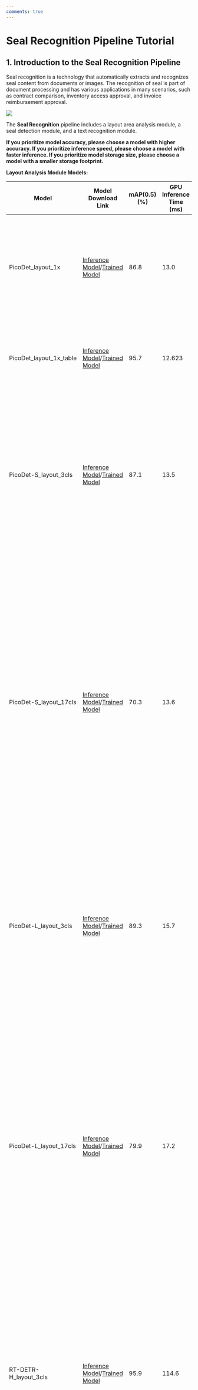 ```yaml
---
comments: true
---
```


# Seal Recognition Pipeline Tutorial

## 1. Introduction to the Seal Recognition Pipeline
Seal recognition is a technology that automatically extracts and recognizes seal content from documents or images. The recognition of seal is part of document processing and has various applications in many scenarios, such as contract comparison, inventory access approval, and invoice reimbursement approval.

<img src="https://paddle-model-ecology.bj.bcebos.com/paddlex/PaddleX3.0/doc_images/practical_tutorial/PP-ChatOCRv3_doc_seal/01.png">

The <b>Seal Recognition</b> pipeline includes a layout area analysis module, a seal detection module, and a text recognition module.

<b>If you prioritize model accuracy, please choose a model with higher accuracy. If you prioritize inference speed, please choose a model with faster inference. If you prioritize model storage size, please choose a model with a smaller storage footprint.</b>


<p><b>Layout Analysis Module Models:</b></p>
<table>
<thead>
<tr>
<th>Model</th><th>Model Download Link</th>
<th>mAP(0.5) (%)</th>
<th>GPU Inference Time (ms)</th>
<th>CPU Inference Time (ms)</th>
<th>Model Size (M)</th>
<th>Description</th>
</tr>
</thead>
<tbody>
<tr>
<td>PicoDet_layout_1x</td><td><a href="https://paddle-model-ecology.bj.bcebos.com/paddlex/official_inference_model/paddle3.0b2/PicoDet_layout_1x_infer.tar">Inference Model</a>/<a href="https://paddle-model-ecology.bj.bcebos.com/paddlex/official_pretrained_model/PicoDet_layout_1x_pretrained.pdparams">Trained Model</a></td>
<td>86.8</td>
<td>13.0</td>
<td>91.3</td>
<td>7.4</td>
<td>An efficient layout area localization model trained on the PubLayNet dataset based on PicoDet-1x can locate five types of areas, including text, titles, tables, images, and lists.</td>
</tr>
<tr>
<td>PicoDet_layout_1x_table</td><td><a href="https://paddle-model-ecology.bj.bcebos.com/paddlex/official_inference_model/paddle3.0b2/PicoDet_layout_1x_table_infer.tar">Inference Model</a>/<a href="https://paddle-model-ecology.bj.bcebos.com/paddlex/official_pretrained_model/PicoDet_layout_1x_table_pretrained.pdparams">Trained Model</a></td>
<td>95.7</td>
<td>12.623</td>
<td>90.8934</td>
<td>7.4 M</td>
<td>An efficient layout area localization model trained on the PubLayNet dataset based on PicoDet-1x can locate one type of tables.</td>
</tr>
<tr>
<td>PicoDet-S_layout_3cls</td><td><a href="https://paddle-model-ecology.bj.bcebos.com/paddlex/official_inference_model/paddle3.0b2/PicoDet-S_layout_3cls_infer.tar">Inference Model</a>/<a href="https://paddle-model-ecology.bj.bcebos.com/paddlex/official_pretrained_model/PicoDet-S_layout_3cls_pretrained.pdparams">Trained Model</a></td>
<td>87.1</td>
<td>13.5</td>
<td>45.8</td>
<td>4.8</td>
<td>An high-efficient layout area localization model trained on a self-constructed dataset based on PicoDet-S for scenarios such as Chinese and English papers, magazines, and research reports includes three categories: tables, images, and seals.</td>
</tr>
<tr>
<td>PicoDet-S_layout_17cls</td><td><a href="https://paddle-model-ecology.bj.bcebos.com/paddlex/official_inference_model/paddle3.0b2/PicoDet-S_layout_17cls_infer.tar">Inference Model</a>/<a href="https://paddle-model-ecology.bj.bcebos.com/paddlex/official_pretrained_model/PicoDet-S_layout_17cls_pretrained.pdparams">Trained Model</a></td>
<td>70.3</td>
<td>13.6</td>
<td>46.2</td>
<td>4.8</td>
<td>A high-efficient layout area localization model trained on a self-constructed dataset based on PicoDet-S_layout_17cls for scenarios such as Chinese and English papers, magazines, and research reports includes 17 common layout categories, namely: paragraph titles, images, text, numbers, abstracts, content, chart titles, formulas, tables, table titles, references, document titles, footnotes, headers, algorithms, footers, and seals.</td>
</tr>
<tr>
<td>PicoDet-L_layout_3cls</td><td><a href="https://paddle-model-ecology.bj.bcebos.com/paddlex/official_inference_model/paddle3.0b2/PicoDet-L_layout_3cls_infer.tar">Inference Model</a>/<a href="https://paddle-model-ecology.bj.bcebos.com/paddlex/official_pretrained_model/PicoDet-L_layout_3cls_pretrained.pdparams">Trained Model</a></td>
<td>89.3</td>
<td>15.7</td>
<td>159.8</td>
<td>22.6</td>
<td>An efficient layout area localization model trained on a self-constructed dataset based on PicoDet-L for scenarios such as Chinese and English papers, magazines, and research reports includes three categories: tables, images, and seals.</td>
</tr>
<tr>
<td>PicoDet-L_layout_17cls</td><td><a href="https://paddle-model-ecology.bj.bcebos.com/paddlex/official_inference_model/paddle3.0b2/PicoDet-L_layout_17cls_infer.tar">Inference Model</a>/<a href="https://paddle-model-ecology.bj.bcebos.com/paddlex/official_pretrained_model/PicoDet-L_layout_17cls_pretrained.pdparams">Trained Model</a></td>
<td>79.9</td>
<td>17.2</td>
<td>160.2</td>
<td>22.6</td>
<td>A efficient layout area localization model trained on a self-constructed dataset based on PicoDet-L_layout_17cls for scenarios such as Chinese and English papers, magazines, and research reports includes 17 common layout categories, namely: paragraph titles, images, text, numbers, abstracts, content, chart titles, formulas, tables, table titles, references, document titles, footnotes, headers, algorithms, footers, and seals.</td>
</tr>
<tr>
<td>RT-DETR-H_layout_3cls</td><td><a href="https://paddle-model-ecology.bj.bcebos.com/paddlex/official_inference_model/paddle3.0b2/RT-DETR-H_layout_3cls_infer.tar">Inference Model</a>/<a href="https://paddle-model-ecology.bj.bcebos.com/paddlex/official_pretrained_model/RT-DETR-H_layout_3cls_pretrained.pdparams">Trained Model</a></td>
<td>95.9</td>
<td>114.6</td>
<td>3832.6</td>
<td>470.1</td>
<td>A high-precision layout area localization model trained on a self-constructed dataset based on RT-DETR-H for scenarios such as Chinese and English papers, magazines, and research reports includes three categories: tables, images, and seals.</td>
</tr>
<tr>
<td>RT-DETR-H_layout_17cls</td><td><a href="https://paddle-model-ecology.bj.bcebos.com/paddlex/official_inference_model/paddle3.0b2/RT-DETR-H_layout_17cls_infer.tar">Inference Model</a>/<a href="https://paddle-model-ecology.bj.bcebos.com/paddlex/official_pretrained_model/RT-DETR-H_layout_17cls_pretrained.pdparams">Trained Model</a></td>
<td>92.6</td>
<td>115.1</td>
<td>3827.2</td>
<td>470.2</td>
<td>A high-precision layout area localization model trained on a self-constructed dataset based on RT-DETR-H for scenarios such as Chinese and English papers, magazines, and research reports includes 17 common layout categories, namely: paragraph titles, images, text, numbers, abstracts, content, chart titles, formulas, tables, table titles, references, document titles, footnotes, headers, algorithms, footers, and seals.</td>
</tr>
</tbody>
</table>
<p><b>Note: The evaluation set for the above accuracy metrics is PaddleOCR's self-built layout region analysis dataset, containing 10,000 images of common document types, including English and Chinese papers, magazines, research reports, etc. GPU inference time is based on an NVIDIA Tesla T4 machine with FP32 precision. CPU inference speed is based on an Intel(R) Xeon(R) Gold 5117 CPU @ 2.00GHz with 8 threads and FP32 precision.</b></p>
<p><b>Seal Detection Module Models</b>:</p>
<table>
<thead>
<tr>
<th>Model</th><th>Model Download Link</th>
<th>Detection Hmean (%)</th>
<th>GPU Inference Time (ms)</th>
<th>CPU Inference Time (ms)</th>
<th>Model Size (M)</th>
<th>Description</th>
</tr>
</thead>
<tbody>
<tr>
<td>PP-OCRv4_server_seal_det</td><td><a href="https://paddle-model-ecology.bj.bcebos.com/paddlex/official_inference_model/paddle3.0b2/PP-OCRv4_server_seal_det_infer.tar">Inference Model</a>/<a href="https://paddle-model-ecology.bj.bcebos.com/paddlex/official_pretrained_model/PP-OCRv4_server_seal_det_pretrained.pdparams">Trained Model</a></td>
<td>98.21</td>
<td>84.341</td>
<td>2425.06</td>
<td>109</td>
<td>PP-OCRv4's server-side seal detection model, featuring higher accuracy, suitable for deployment on better-equipped servers</td>
</tr>
<tr>
<td>PP-OCRv4_mobile_seal_det</td><td><a href="https://paddle-model-ecology.bj.bcebos.com/paddlex/official_inference_model/paddle3.0b2/PP-OCRv4_mobile_seal_det_infer.tar">Inference Model</a>/<a href="https://paddle-model-ecology.bj.bcebos.com/paddlex/official_pretrained_model/PP-OCRv4_mobile_seal_det_pretrained.pdparams">Trained Model</a></td>
<td>96.47</td>
<td>10.5878</td>
<td>131.813</td>
<td>4.6</td>
<td>PP-OCRv4's mobile seal detection model, offering higher efficiency, suitable for deployment on edge devices</td>
</tr>
</tbody>
</table>
<p><b>Note: The above accuracy metrics are evaluated on a self-built dataset containing 500 circular seal images. GPU inference time is based on an NVIDIA Tesla T4 machine with FP32 precision. CPU inference speed is based on an Intel(R) Xeon(R) Gold 5117 CPU @ 2.00GHz with 8 threads and FP32 precision.</b></p>
<p><b>Text Recognition Module Models</b>:</p>
<table>
<thead>
<tr>
<th>Model Name</th><th>Model Download Link</th>
<th>Average Recognition Accuracy (%)</th>
<th>GPU Inference Time (ms)</th>
<th>CPU Inference Time</th>
<th>Model Size (M)</th>
</tr>
</thead>
<tbody>
<tr>
<td>PP-OCRv4_mobile_rec</td><td><a href="https://paddle-model-ecology.bj.bcebos.com/paddlex/official_inference_model/paddle3.0b2/PP-OCRv4_mobile_rec_infer.tar">Inference Model</a>/<a href="https://paddle-model-ecology.bj.bcebos.com/paddlex/official_pretrained_model/PP-OCRv4_mobile_rec_pretrained.pdparams">Trained Model</a></td>
<td>78.20</td>
<td>7.95018</td>
<td>46.7868</td>
<td>10.6 M</td>
</tr>
<tr>
<td>PP-OCRv4_server_rec</td><td><a href="https://paddle-model-ecology.bj.bcebos.com/paddlex/official_inference_model/paddle3.0b2/PP-OCRv4_server_rec_infer.tar">Inference Model</a>/<a href="https://paddle-model-ecology.bj.bcebos.com/paddlex/official_pretrained_model/PP-OCRv4_server_rec_pretrained.pdparams">Trained Model</a></td>
<td>79.20</td>
<td>7.19439</td>
<td>140.179</td>
<td>71.2 M</td>
</tr>
</tbody>
</table>
<p><b>Note: The evaluation set for the above accuracy indicators is a self-built Chinese dataset from PaddleOCR, covering various scenarios such as street scenes, web images, documents, and handwriting. The text recognition subset includes 11,000 images. The GPU inference time for all models above is based on an NVIDIA Tesla T4 machine with a precision type of FP32. The CPU inference speed is based on an Intel(R) Xeon(R) Gold 5117 CPU @ 2.00GHz with 8 threads, and the precision type is also FP32.</b></p>

## 2.  Quick Start
The pre trained model production line provided by PaddleX can quickly experience the effect. You can experience the effect of the seal recognition production line online, or use the command line or Python locally to experience the effect of the seal recognition production line.


Before using the seal recognition production line locally, please ensure that you have completed the wheel package installation of PaddleX according to the  [PaddleX Local Installation Guide](../../../installation/installation.en.md).

### 2.1 Command line experience
One command can quickly experience the effect of seal recognition production line, use [test file](https://paddle-model-ecology.bj.bcebos.com/paddlex/imgs/demo_image/seal_text_det.png), and replace ` --input ` with the local path for prediction

```
paddlex --pipeline seal_recognition --input seal_text_det.png --device gpu:0 --save_path output
```

Parameter description:

```
--Pipeline: Production line name, here is the seal recognition production line
--Input: The local path or URL of the input image to be processed
--The GPU serial number used by the device (e.g. GPU: 0 indicates the use of the 0th GPU, GPU: 1,2 indicates the use of the 1st and 2nd GPUs), or the CPU (-- device CPU) can be selected for use
```

When executing the above Python script, the default seal recognition production line configuration file is loaded. If you need to customize the configuration file, you can execute the following command to obtain it:

<details><summary>  👉 Click to expand</summary>

<pre><code class="language-bash">paddlex --get_pipeline_config seal_recognition
</code></pre>
<p>After execution, the seal recognition production line configuration file will be saved in the current path. If you want to customize the save location, you can execute the following command (assuming the custom save location is <code>./my_path</code>):</p>
<pre><code class="language-bash">paddlex --get_pipeline_config seal_recognition --save_path ./my_path --save_path output
</code></pre>
<p>After obtaining the production line configuration file, you can replace '-- pipeline' with the configuration file save path to make the configuration file effective. For example, if the configuration file save path is <code>/ seal_recognition.yaml</code>， Just need to execute:</p>
<pre><code class="language-bash">paddlex --pipeline ./seal_recognition.yaml --input seal_text_det.png --save_path output
</code></pre>
<p>Among them, parameters such as <code>--model</code> and <code>--device</code> do not need to be specified and will use the parameters in the configuration file. If the parameters are still specified, the specified parameters will prevail.</p></details>

After running, the result obtained is:

<details><summary>  👉 Click to expand</summary>

<pre><code>
{'input_path': PosixPath('/root/.paddlex/temp/tmpa8eqnpus.png'), 'layout_result': {'input_path': PosixPath('/root/.paddlex/temp/tmpa8eqnpus.png'), 'boxes': [{'cls_id': 2, 'label': 'seal', 'score': 0.9813321828842163, 'coordinate': [0, 5.1820183, 639.59314, 637.7533]}]}, 'ocr_result': {'dt_polys': [array([[166, 468],
                        [206, 503],
                    [249, 523],
                    [312, 535],
                    [364, 529],
                    [390, 521],
                    [428, 505],
                    [465, 476],
                    [468, 474],
                    [473, 474],
                    [476, 475],
                    [478, 477],
                    [508, 507],
                    [510, 510],
                    [511, 514],
                    [509, 518],
                    [507, 521],
                    [458, 559],
                    [455, 560],
                    [399, 584],
                    [399, 584],
                    [369, 591],
                    [367, 592],
                    [308, 597],
                    [305, 596],
                    [240, 584],
                    [239, 584],
                    [220, 577],
                    [169, 552],
                    [166, 551],
                    [120, 510],
                    [117, 507],
                    [116, 503],
                    [117, 499],
                    [121, 495],
                    [153, 468],
                    [156, 467],
                    [161, 467]]), array([[439, 444],
                    [443, 444],
                    [446, 446],
                    [448, 448],
                    [450, 451],
                    [450, 454],
                    [448, 498],
                    [448, 502],
                    [445, 505],
                    [442, 507],
                    [439, 507],
                    [399, 505],
                    [196, 506],
                    [192, 505],
                    [189, 503],
                    [187, 500],
                    [187, 497],
                    [186, 458],
                    [186, 456],
                    [187, 451],
                    [188, 448],
                    [192, 444],
                    [194, 444],
                    [198, 443]]), array([[463, 347],
                    [468, 347],
                    [472, 350],
                    [474, 353],
                    [476, 360],
                    [477, 425],
                    [476, 429],
                    [474, 433],
                    [470, 436],
                    [466, 438],
                    [463, 438],
                    [175, 439],
                    [170, 438],
                    [166, 435],
                    [163, 432],
                    [161, 426],
                    [161, 361],
                    [161, 356],
                    [163, 352],
                    [167, 349],
                    [172, 347],
                    [184, 346],
                    [186, 346]]), array([[325,  38],
                    [485,  91],
                    [489,  94],
                    [493,  96],
                    [587, 225],
                    [588, 230],
                    [589, 234],
                    [592, 384],
                    [591, 389],
                    [588, 393],
                    [585, 397],
                    [581, 399],
                    [576, 399],
                    [572, 398],
                    [508, 380],
                    [503, 379],
                    [499, 375],
                    [498, 370],
                    [497, 367],
                    [493, 258],
                    [428, 171],
                    [421, 165],
                    [323, 136],
                    [225, 165],
                    [207, 175],
                    [144, 260],
                    [141, 365],
                    [141, 370],
                    [138, 374],
                    [134, 378],
                    [131, 379],
                    [ 66, 398],
                    [ 61, 398],
                    [ 56, 398],
                    [ 52, 395],
                    [ 48, 391],
                    [ 47, 386],
                    [ 47, 384],
                    [ 47, 235],
                    [ 48, 230],
                    [ 50, 226],
                    [146,  96],
                    [151,  92],
                    [154,  91],
                    [315,  38],
                    [320,  37]])], 'dt_scores': [0.99375725701319, 0.9871711582010613, 0.9937523531067023, 0.9911629231838204], 'rec_text': ['5263647368706', '吗繁物', '发票专天津君和缘商贸有限公司'], 'rec_score': [0.9933745265007019, 0.998288631439209, 0.9999362230300903, 0.9923253655433655], 'input_path': PosixPath('/Users/chenghong0temp/tmpa8eqnpus.png')}, 'src_file_name': 'https://paddle-model-ecology.bj.bcebos.com/paddlex/imgs/demo_image/seal_text_det.png', 'page_id': 0}  
</code></pre></details>

<img src="https://raw.githubusercontent.com/cuicheng01/PaddleX_doc_images/main/images/pipelines/seal_recognition/03.png">

The visualized image not saved by default. You can customize the save path through `--save_path`, and then all results will be saved in the specified path.


###  2.2 Python Script Integration
A few lines of code can complete the fast inference of the production line. Taking the seal recognition production line as an example:

```python
from paddlex import create_pipeline

pipeline = create_pipeline(pipeline="seal_recognition")

output = pipeline.predict("seal_text_det.png")
for res in output:
    res.print()
    res.save_to_img("./output/") # Save the results in img
```

The result obtained is the same as the command line method.

In the above Python script, the following steps were executed:

（1）Instantiate the  production line object using `create_pipeline`: Specific parameter descriptions are as follows:

<table>
<thead>
<tr>
<th>Parameter</th>
<th>Description</th>
<th>Type</th>
<th>Default</th>
</tr>
</thead>
<tbody>
<tr>
<td><code>pipeline</code></td>
<td>The name of the production line or the path to the production line configuration file. If it is the name of the production line, it must be supported by PaddleX.</td>
<td><code>str</code></td>
<td>None</td>
</tr>
<tr>
<td><code>device</code></td>
<td>The device for production line model inference. Supports: "gpu", "cpu".</td>
<td><code>str</code></td>
<td><code>gpu</code></td>
</tr>
<tr>
<td><code>use_hpip</code></td>
<td>Whether to enable high-performance inference, only available if the production line supports it.</td>
<td><code>bool</code></td>
<td><code>False</code></td>
</tr>
</tbody>
</table>
（2）Invoke the `predict` method of the  production line object for inference prediction: The `predict` method parameter is `x`, which is used to input data to be predicted, supporting multiple input methods, as shown in the following examples:

<table>
<thead>
<tr>
<th>Parameter Type</th>
<th>Parameter Description</th>
</tr>
</thead>
<tbody>
<tr>
<td>Python Var</td>
<td>Supports directly passing in Python variables, such as numpy.ndarray representing image data.</td>
</tr>
<tr>
<td>str</td>
<td>Supports passing in the path of the file to be predicted, such as the local path of an image file: <code>/root/data/img.jpg</code>.</td>
</tr>
<tr>
<td>str</td>
<td>Supports passing in the URL of the file to be predicted, such as the network URL of an image file: <a href="https://paddle-model-ecology.bj.bcebos.com/paddlex/imgs/demo_image/seal_text_det.png">Example</a>.</td>
</tr>
<tr>
<td>str</td>
<td>Supports passing in a local directory, which should contain files to be predicted, such as the local path: <code>/root/data/</code>.</td>
</tr>
<tr>
<td>dict</td>
<td>Supports passing in a dictionary type, where the key needs to correspond to a specific task, such as "img" for image classification tasks. The value of the dictionary supports the above types of data, for example: <code>{"img": "/root/data1"}</code>.</td>
</tr>
<tr>
<td>list</td>
<td>Supports passing in a list, where the list elements need to be of the above types of data, such as <code>[numpy.ndarray, numpy.ndarray], ["/root/data/img1.jpg", "/root/data/img2.jpg"], ["/root/data1", "/root/data2"], [{"img": "/root/data1"}, {"img": "/root/data2/img.jpg"}]</code>.</td>
</tr>
</tbody>
</table>
（3）Obtain the prediction results by calling the `predict` method: The `predict` method is a `generator`, so prediction results need to be obtained through iteration. The `predict` method predicts data in batches, so the prediction results are in the form of a list.

（4）Process the prediction results: The prediction result for each sample is of `dict` type and supports printing or saving to files, with the supported file types depending on the specific pipeline. For example:

<table>
<thead>
<tr>
<th>Method</th>
<th>Description</th>
<th>Method Parameters</th>
</tr>
</thead>
<tbody>
<tr>
<td>save_to_img</td>
<td>Save the results as an img format file</td>
<td><code>- save_path</code>: str, the path to save the file. When it's a directory, the saved file name will be consistent with the input file type;</td>
</tr>
</tbody>
</table>
Where `save_to_img` can save visualization results (including OCR result images, layout analysis result images).

If you have a configuration file, you can customize the configurations of the seal recognition  pipeline by simply modifying the `pipeline` parameter in the `create_pipeline` method to the path of the pipeline configuration file.

For example, if your configuration file is saved in `/ my_path/seal_recognition.yaml` ， Then only need to execute:


```python
from paddlex import create_pipeline
pipeline = create_pipeline(pipeline="./my_path/seal_recognition.yaml")
output = pipeline.predict("seal_text_det.png")
for res in output:
    res.print() ## 打印预测的结构化输出
    res.save_to_img("./output/") ## 保存可视化结果
```

## 3. Development integration/deployment
If the production line can meet your requirements for inference speed and accuracy, you can directly develop integration/deployment.

If you need to directly apply the production line to your Python project, you can refer to the example code in [2.2.2 Python scripting] (# 222 python scripting integration).

In addition, PaddleX also offers three other deployment methods, detailed as follows:

🚀 ** High performance deployment: In actual production environments, many applications have strict standards for the performance indicators of deployment strategies, especially response speed, to ensure efficient system operation and smooth user experience. To this end, PaddleX provides a high-performance inference plugin aimed at deep performance optimization of model inference and pre-processing, achieving significant acceleration of end-to-end processes. For a detailed high-performance deployment process, please refer to the [PaddleX High Performance Deployment Guide] (../../../pipelin_deploy/high_performance_deploy. md).

☁️ ** Service deployment * *: Service deployment is a common form of deployment in actual production environments. By encapsulating inference functions as services, clients can access these services through network requests to obtain inference results. PaddleX supports users to achieve service-oriented deployment of production lines at low cost. For detailed service-oriented deployment processes, please refer to the PaddleX Service Deployment Guide (../../../ipeline_deploy/service_deploy. md).

Below are the API references and multi-language service invocation examples:

<details><summary>API Reference</summary>

<p>For main operations provided by the service:</p>
<ul>
<li>The HTTP request method is POST.</li>
<li>The request body and the response body are both JSON data (JSON objects).</li>
<li>When the request is processed successfully, the response status code is <code>200</code>, and the response body properties are as follows:</li>
</ul>
<table>
<thead>
<tr>
<th>Name</th>
<th>Type</th>
<th>Description</th>
</tr>
</thead>
<tbody>
<tr>
<td><code>errorCode</code></td>
<td><code>integer</code></td>
<td>Error code. Fixed as <code>0</code>.</td>
</tr>
<tr>
<td><code>errorMsg</code></td>
<td><code>string</code></td>
<td>Error message. Fixed as <code>"Success"</code>.</td>
</tr>
</tbody>
</table>
<p>The response body may also have a <code>result</code> property of type <code>object</code>, which stores the operation result information.</p>
<ul>
<li>When the request is not processed successfully, the response body properties are as follows:</li>
</ul>
<table>
<thead>
<tr>
<th>Name</th>
<th>Type</th>
<th>Description</th>
</tr>
</thead>
<tbody>
<tr>
<td><code>errorCode</code></td>
<td><code>integer</code></td>
<td>Error code. Same as the response status code.</td>
</tr>
<tr>
<td><code>errorMsg</code></td>
<td><code>string</code></td>
<td>Error message.</td>
</tr>
</tbody>
</table>
<p>Main operations provided by the service:</p>
<ul>
<li><b><code>infer</code></b></li>
</ul>
<p>Obtain seal recognition results from an image.</p>
<p><code>POST /seal-recognition</code></p>
<ul>
<li>Request body properties:</li>
</ul>
<table>
<thead>
<tr>
<th>Name</th>
<th>Type</th>
<th>Description</th>
<th>Required</th>
</tr>
</thead>
<tbody>
<tr>
<td><code>image</code></td>
<td><code>string</code></td>
<td>The URL of an image file accessible by the service or the Base64 encoded result of the image file content.</td>
<td>Yes</td>
</tr>
<tr>
<td><code>inferenceParams</code></td>
<td><code>object</code></td>
<td>Inference parameters.</td>
<td>No</td>
</tr>
</tbody>
</table>
<p>Properties of <code>inferenceParams</code>:</p>
<table>
<thead>
<tr>
<th>Name</th>
<th>Type</th>
<th>Description</th>
<th>Required</th>
</tr>
</thead>
<tbody>
<tr>
<td><code>maxLongSide</code></td>
<td><code>integer</code></td>
<td>During inference, if the length of the longer side of the input image for the text detection model is greater than <code>maxLongSide</code>, the image will be scaled so that the length of the longer side equals <code>maxLongSide</code>.</td>
<td>No</td>
</tr>
</tbody>
</table>
<ul>
<li>When the request is processed successfully, the <code>result</code> of the response body has the following properties:</li>
</ul>
<table>
<thead>
<tr>
<th>Name</th>
<th>Type</th>
<th>Description</th>
</tr>
</thead>
<tbody>
<tr>
<td><code>texts</code></td>
<td><code>array</code></td>
<td>Positions, contents, and scores of texts.</td>
</tr>
<tr>
<td><code>layoutImage</code></td>
<td><code>string</code></td>
<td>Layout area detection result image. The image is in JPEG format and encoded using Base64.</td>
</tr>
<tr>
<td><code>ocrImage</code></td>
<td><code>string</code></td>
<td>OCR result image. The image is in JPEG format and encoded using Base64.</td>
</tr>
</tbody>
</table>
<p>Each element in <code>texts</code> is an <code>object</code> with the following properties:</p>
<table>
<thead>
<tr>
<th>Name</th>
<th>Type</th>
<th>Description</th>
</tr>
</thead>
<tbody>
<tr>
<td><code>poly</code></td>
<td><code>array</code></td>
<td>Text position. Elements in the array are the vertex coordinates of the polygon enclosing the text.</td>
</tr>
<tr>
<td><code>text</code></td>
<td><code>string</code></td>
<td>Text content.</td>
</tr>
<tr>
<td><code>score</code></td>
<td><code>number</code></td>
<td>Text recognition score.</td>
</tr>
</tbody>
</table></details>

<details><summary>Multi-Language Service Invocation Examples</summary>

<details>
<summary>Python</summary>


<pre><code class="language-python">import base64
import requests

API_URL = &quot;http://localhost:8080/seal-recognition&quot;
image_path = &quot;./demo.jpg&quot;
ocr_image_path = &quot;./ocr.jpg&quot;
layout_image_path = &quot;./layout.jpg&quot;

with open(image_path, &quot;rb&quot;) as file:
    image_bytes = file.read()
    image_data = base64.b64encode(image_bytes).decode(&quot;ascii&quot;)

payload = {&quot;image&quot;: image_data}

response = requests.post(API_URL, json=payload)

assert response.status_code == 200
result = response.json()[&quot;result&quot;]
with open(ocr_image_path, &quot;wb&quot;) as file:
    file.write(base64.b64decode(result[&quot;ocrImage&quot;]))
print(f&quot;Output image saved at {ocr_image_path}&quot;)
with open(layout_image_path, &quot;wb&quot;) as file:
    file.write(base64.b64decode(result[&quot;layoutImage&quot;]))
print(f&quot;Output image saved at {layout_image_path}&quot;)
print(&quot;\nDetected texts:&quot;)
print(result[&quot;texts&quot;])
</code></pre></details>

<details><summary>C++</summary>

<pre><code class="language-cpp">#include &lt;iostream&gt;
#include &quot;cpp-httplib/httplib.h&quot; // https://github.com/Huiyicc/cpp-httplib
#include &quot;nlohmann/json.hpp&quot; // https://github.com/nlohmann/json
#include &quot;base64.hpp&quot; // https://github.com/tobiaslocker/base64

int main() {
    httplib::Client client(&quot;localhost:8080&quot;);
    const std::string imagePath = &quot;./demo.jpg&quot;;
    const std::string ocrImagePath = &quot;./ocr.jpg&quot;;
    const std::string layoutImagePath = &quot;./layout.jpg&quot;;

    httplib::Headers headers = {
        {&quot;Content-Type&quot;, &quot;application/json&quot;}
    };

    std::ifstream file(imagePath, std::ios::binary | std::ios::ate);
    std::streamsize size = file.tellg();
    file.seekg(0, std::ios::beg);

    std::vector&lt;char&gt; buffer(size);
    if (!file.read(buffer.data(), size)) {
        std::cerr &lt;&lt; &quot;Error reading file.&quot; &lt;&lt; std::endl;
        return 1;
    }
    std::string bufferStr(reinterpret_cast&lt;const char*&gt;(buffer.data()), buffer.size());
    std::string encodedImage = base64::to_base64(bufferStr);

    nlohmann::json jsonObj;
    jsonObj[&quot;image&quot;] = encodedImage;
    std::string body = jsonObj.dump();

    auto response = client.Post(&quot;/seal-recognition&quot;, headers, body, &quot;application/json&quot;);
    if (response &amp;&amp; response-&gt;status == 200) {
        nlohmann::json jsonResponse = nlohmann::json::parse(response-&gt;body);
        auto result = jsonResponse[&quot;result&quot;];

        encodedImage = result[&quot;ocrImage&quot;];
        std::string decoded_string = base64::from_base64(encodedImage);
        std::vector&lt;unsigned char&gt; decodedOcrImage(decoded_string.begin(), decoded_string.end());
        std::ofstream outputOcrFile(ocrImagePath, std::ios::binary | std::ios::out);
        if (outputOcrFile.is_open()) {
            outputOcrFile.write(reinterpret_cast&lt;char*&gt;(decodedOcrImage.data()), decodedOcrImage.size());
            outputOcrFile.close();
            std::cout &lt;&lt; &quot;Output image saved at &quot; &lt;&lt; ocrImagePath &lt;&lt; std::endl;
        } else {
            std::cerr &lt;&lt; &quot;Unable to open file for writing: &quot; &lt;&lt; ocrImagePath &lt;&lt; std::endl;
        }

        encodedImage = result[&quot;layoutImage&quot;];
        decodedString = base64::from_base64(encodedImage);
        std::vector&lt;unsigned char&gt; decodedLayoutImage(decodedString.begin(), decodedString.end());
        std::ofstream outputLayoutFile(layoutImagePath, std::ios::binary | std::ios::out);
        if (outputLayoutFile.is_open()) {
            outputLayoutFile.write(reinterpret_cast&lt;char*&gt;(decodedLayoutImage.data()), decodedLayoutImage.size());
            outputLayoutFile.close();
            std::cout &lt;&lt; &quot;Output image saved at &quot; &lt;&lt; layoutImagePath &lt;&lt; std::endl;
        } else {
            std::cerr &lt;&lt; &quot;Unable to open file for writing: &quot; &lt;&lt; layoutImagePath &lt;&lt; std::endl;
        }

        auto texts = result[&quot;texts&quot;];
        std::cout &lt;&lt; &quot;\nDetected texts:&quot; &lt;&lt; std::endl;
        for (const auto&amp; text : texts) {
            std::cout &lt;&lt; text &lt;&lt; std::endl;
        }
    } else {
        std::cout &lt;&lt; &quot;Failed to send HTTP request.&quot; &lt;&lt; std::endl;
        return 1;
    }

    return 0;
}
</code></pre></details>

<details><summary>Java</summary>

<pre><code class="language-java">import okhttp3.*;
import com.fasterxml.jackson.databind.ObjectMapper;
import com.fasterxml.jackson.databind.JsonNode;
import com.fasterxml.jackson.databind.node.ObjectNode;

import java.io.File;
import java.io.FileOutputStream;
import java.io.IOException;
import java.util.Base64;

public class Main {
    public static void main(String[] args) throws IOException {
        String API_URL = &quot;http://localhost:8080/seal-recognition&quot;;
        String imagePath = &quot;./demo.jpg&quot;;
        String ocrImagePath = &quot;./ocr.jpg&quot;;
        String layoutImagePath = &quot;./layout.jpg&quot;;

        File file = new File(imagePath);
        byte[] fileContent = java.nio.file.Files.readAllBytes(file.toPath());
        String imageData = Base64.getEncoder().encodeToString(fileContent);

        ObjectMapper objectMapper = new ObjectMapper();
        ObjectNode params = objectMapper.createObjectNode();
        params.put(&quot;image&quot;, imageData);

        OkHttpClient client = new OkHttpClient();
        MediaType JSON = MediaType.Companion.get(&quot;application/json; charset=utf-8&quot;);
        RequestBody body = RequestBody.Companion.create(params.toString(), JSON);
        Request request = new Request.Builder()
                .url(API_URL)
                .post(body)
                .build();

        try (Response response = client.newCall(request).execute()) {
            if (response.isSuccessful()) {
                String responseBody = response.body().string();
                JsonNode resultNode = objectMapper.readTree(responseBody);
                JsonNode result = resultNode.get(&quot;result&quot;);
                String ocrBase64Image = result.get(&quot;ocrImage&quot;).asText();
                String layoutBase64Image = result.get(&quot;layoutImage&quot;).asText();
                JsonNode texts = result.get(&quot;texts&quot;);

                byte[] imageBytes = Base64.getDecoder().decode(ocrBase64Image);
                try (FileOutputStream fos = new FileOutputStream(ocrImagePath)) {
                    fos.write(imageBytes);
                }
                System.out.println(&quot;Output image saved at &quot; + ocrBase64Image);

                imageBytes = Base64.getDecoder().decode(layoutBase64Image);
                try (FileOutputStream fos = new FileOutputStream(layoutImagePath)) {
                    fos.write(imageBytes);
                }
                System.out.println(&quot;Output image saved at &quot; + layoutImagePath);

                System.out.println(&quot;\nDetected texts: &quot; + texts.toString());
            } else {
                System.err.println(&quot;Request failed with code: &quot; + response.code());
            }
        }
    }
}
</code></pre></details>

<details><summary>Go</summary>

<pre><code class="language-go">package main

import (
    &quot;bytes&quot;
    &quot;encoding/base64&quot;
    &quot;encoding/json&quot;
    &quot;fmt&quot;
    &quot;io/ioutil&quot;
    &quot;net/http&quot;
)

func main() {
    API_URL := &quot;http://localhost:8080/seal-recognition&quot;
    imagePath := &quot;./demo.jpg&quot;
    ocrImagePath := &quot;./ocr.jpg&quot;
    layoutImagePath := &quot;./layout.jpg&quot;

    imageBytes, err := ioutil.ReadFile(imagePath)
    if err != nil {
        fmt.Println(&quot;Error reading image file:&quot;, err)
        return
    }
    imageData := base64.StdEncoding.EncodeToString(imageBytes)

    payload := map[string]string{&quot;image&quot;: imageData}
    payloadBytes, err := json.Marshal(payload)
    if err != nil {
        fmt.Println(&quot;Error marshaling payload:&quot;, err)
        return
    }

    client := &amp;http.Client{}
    req, err := http.NewRequest(&quot;POST&quot;, API_URL, bytes.NewBuffer(payloadBytes))
    if err != nil {
        fmt.Println(&quot;Error creating request:&quot;, err)
        return
    }

    res, err := client.Do(req)
    if err != nil {
        fmt.Println(&quot;Error sending request:&quot;, err)
        return
    }
    defer res.Body.Close()

    body, err := ioutil.ReadAll(res.Body)
    if err != nil {
        fmt.Println(&quot;Error reading response body:&quot;, err)
        return
    }
    type Response struct {
        Result struct {
            OcrImage      string   `json:&quot;ocrImage&quot;`
            LayoutImage      string   `json:&quot;layoutImage&quot;`
            Texts []map[string]interface{} `json:&quot;texts&quot;`
        } `json:&quot;result&quot;`
    }
    var respData Response
    err = json.Unmarshal([]byte(string(body)), &amp;respData)
    if err != nil {
        fmt.Println(&quot;Error unmarshaling response body:&quot;, err)
        return
    }

    ocrImageData, err := base64.StdEncoding.DecodeString(respData.Result.OcrImage)
    if err != nil {
        fmt.Println(&quot;Error decoding base64 image data:&quot;, err)
        return
    }
    err = ioutil.WriteFile(ocrImagePath, ocrImageData, 0644)
    if err != nil {
        fmt.Println(&quot;Error writing image to file:&quot;, err)
        return
    }
    fmt.Printf(&quot;Image saved at %s.jpg\n&quot;, ocrImagePath)

    layoutImageData, err := base64.StdEncoding.DecodeString(respData.Result.LayoutImage)
    if err != nil {
        fmt.Println(&quot;Error decoding base64 image data:&quot;, err)
        return
    }
    err = ioutil.WriteFile(layoutImagePath, layoutImageData, 0644)
    if err != nil {
        fmt.Println(&quot;Error writing image to file:&quot;, err)
        return
    }
    fmt.Printf(&quot;Image saved at %s.jpg\n&quot;, layoutImagePath)

    fmt.Println(&quot;\nDetected texts:&quot;)
    for _, text := range respData.Result.Texts {
        fmt.Println(text)
    }
}
</code></pre></details>

<details><summary>C#</summary>

<pre><code class="language-csharp">using System;
using System.IO;
using System.Net.Http;
using System.Net.Http.Headers;
using System.Text;
using System.Threading.Tasks;
using Newtonsoft.Json.Linq;

class Program
{
    static readonly string API_URL = &quot;http://localhost:8080/seal-recognition&quot;;
    static readonly string imagePath = &quot;./demo.jpg&quot;;
    static readonly string ocrImagePath = &quot;./ocr.jpg&quot;;
    static readonly string layoutImagePath = &quot;./layout.jpg&quot;;

    static async Task Main(string[] args)
    {
        var httpClient = new HttpClient();

        byte[] imageBytes = File.ReadAllBytes(imagePath);
        string image_data = Convert.ToBase64String(imageBytes);

        var payload = new JObject{ { &quot;image&quot;, image_data } };
        var content = new StringContent(payload.ToString(), Encoding.UTF8, &quot;application/json&quot;);

        HttpResponseMessage response = await httpClient.PostAsync(API_URL, content);
        response.EnsureSuccessStatusCode();

        string responseBody = await response.Content.ReadAsStringAsync();
        JObject jsonResponse = JObject.Parse(responseBody);

        string ocrBase64Image = jsonResponse[&quot;result&quot;][&quot;ocrImage&quot;].ToString();
        byte[] ocrImageBytes = Convert.FromBase64String(ocrBase64Image);
        File.WriteAllBytes(ocrImagePath, ocrImageBytes);
        Console.WriteLine($&quot;Output image saved at {ocrImagePath}&quot;);

        string layoutBase64Image = jsonResponse[&quot;result&quot;][&quot;layoutImage&quot;].ToString();
        byte[] layoutImageBytes = Convert.FromBase64String(layoutBase64Image);
        File.WriteAllBytes(layoutImagePath, layoutImageBytes);
        Console.WriteLine($&quot;Output image saved at {layoutImagePath}&quot;);

        Console.WriteLine(&quot;\nDetected texts:&quot;);
        Console.WriteLine(jsonResponse[&quot;result&quot;][&quot;texts&quot;].ToString());
    }
}
</code></pre></details>

<details><summary>Node.js</summary>

<pre><code class="language-js">const axios = require('axios');
const fs = require('fs');

const API_URL = 'http://localhost:8080/seal-recognition'
const imagePath = './demo.jpg'
const ocrImagePath = &quot;./ocr.jpg&quot;;
const layoutImagePath = &quot;./layout.jpg&quot;;

let config = {
   method: 'POST',
   maxBodyLength: Infinity,
   url: API_URL,
   data: JSON.stringify({
    'image': encodeImageToBase64(imagePath)
  })
};

function encodeImageToBase64(filePath) {
  const bitmap = fs.readFileSync(filePath);
  return Buffer.from(bitmap).toString('base64');
}

axios.request(config)
.then((response) =&gt; {
    const result = response.data[&quot;result&quot;];

    const imageBuffer = Buffer.from(result[&quot;ocrImage&quot;], 'base64');
    fs.writeFile(ocrImagePath, imageBuffer, (err) =&gt; {
      if (err) throw err;
      console.log(`Output image saved at ${ocrImagePath}`);
    });

    imageBuffer = Buffer.from(result[&quot;layoutImage&quot;], 'base64');
    fs.writeFile(layoutImagePath, imageBuffer, (err) =&gt; {
      if (err) throw err;
      console.log(`Output image saved at ${layoutImagePath}`);
    });

    console.log(&quot;\nDetected texts:&quot;);
    console.log(result[&quot;texts&quot;]);
})
.catch((error) =&gt; {
  console.log(error);
});
</code></pre></details>

<details><summary>PHP</summary>

<pre><code class="language-php">&lt;?php

$API_URL = &quot;http://localhost:8080/seal-recognition&quot;;
$image_path = &quot;./demo.jpg&quot;;
$ocr_image_path = &quot;./ocr.jpg&quot;;
$layout_image_path = &quot;./layout.jpg&quot;;

$image_data = base64_encode(file_get_contents($image_path));
$payload = array(&quot;image&quot; =&gt; $image_data);

$ch = curl_init($API_URL);
curl_setopt($ch, CURLOPT_POST, true);
curl_setopt($ch, CURLOPT_POSTFIELDS, json_encode($payload));
curl_setopt($ch, CURLOPT_HTTPHEADER, array('Content-Type: application/json'));
curl_setopt($ch, CURLOPT_RETURNTRANSFER, true);
$response = curl_exec($ch);
curl_close($ch);

$result = json_decode($response, true)[&quot;result&quot;];
file_put_contents($ocr_image_path, base64_decode($result[&quot;ocrImage&quot;]));
echo &quot;Output image saved at &quot; . $ocr_image_path . &quot;\n&quot;;

file_put_contents($layout_image_path, base64_decode($result[&quot;layoutImage&quot;]));
echo &quot;Output image saved at &quot; . $layout_image_path . &quot;\n&quot;;

echo &quot;\nDetected texts:\n&quot;;
print_r($result[&quot;texts&quot;]);

?&gt;
</code></pre></details>
</details>
<br/>

## 4.  Secondary development
If the default model weights provided by the seal recognition production line are not satisfactory in terms of accuracy or speed in your scenario, you can try using your own specific domain or application scenario data to further fine tune the existing model to improve the recognition performance of the seal recognition production line in your scenario.

### 4.1 Model fine-tuning
Due to the fact that the seal recognition production line consists of three modules, the performance of the model production line may not be as expected due to any of these modules.

You can analyze images with poor recognition performance and refer to the following rules for analysis and model fine-tuning:

* If the seal area is incorrectly located within the overall layout, the layout detection module may be insufficient. You need to refer to the [Customization](../../../module_usage/tutorials/ocr_modules/layout_detection.en.md#customization) section in the [Layout Detection Module Development Tutorial](../../../module_usage/tutorials/ocr_modules/layout_detection.en.md) and use your private dataset to fine-tune the layout detection model.
* If there is a significant amount of text that has not been detected (i.e. text miss detection phenomenon), it may be due to the shortcomings of the text detection model. You need to refer to the [Secondary Development](../../../module_usage/tutorials/ocr_modules/seal_text_detection.en.md#customization) section in the [Seal Text Detection Module Development Tutorial](../../../module_usage/tutorials/ocr_modules/seal_text_detection.en.md) to fine tune the text detection model using your private dataset.
* If seal texts are undetected (i.e., text miss detection), the text detection model may be insufficient. You need to refer to the [Customization](../../../module_usage/tutorials/ocr_modules/text_recognition.en.md#customization) section in the [Text Detection Module Development Tutorial](../../../module_usage/tutorials/ocr_modules/text_recognition.en.md) and use your private dataset to fine-tune the text detection model.

* If many detected texts contain recognition errors (i.e., the recognized text content does not match the actual text content), the text recognition model requires further improvement. You need to refer to the [Customization](../../../module_usage/tutorials/ocr_modules/text_recognition.en.md#customization) section.

### 4.2 Model Application
After completing fine-tuning training using a private dataset, you can obtain a local model weight file.

If you need to use the fine tuned model weights, simply modify the production line configuration file and replace the local path of the fine tuned model weights with the corresponding position in the production line configuration file

```python
......
 Pipeline:
  layout_model: RT-DETR-H_layout_3cls #can be modified to the local path of the fine tuned model
  text_det_model: PP-OCRv4_server_seal_det  #can be modified to the local path of the fine tuned model
  text_rec_model: PP-OCRv4_server_rec #can be modified to the local path of the fine tuned model
  layout_batch_size: 1
  text_rec_batch_size: 1
  device: "gpu:0"
......
```
Subsequently, refer to the command line or Python script in the local experience to load the modified production line configuration file.

##  5.  Multiple hardware support
PaddleX supports various mainstream hardware devices such as Nvidia GPU, Kunlun Core XPU, Ascend NPU, and Cambrian MLU, and can seamlessly switch between different hardware devices by simply modifying the <b>`--device`</b> parameter.

For example, if you use Nvidia GPU for inference on a seal recognition production line, the Python command you use is:

```
paddlex --pipeline seal_recognition --input seal_text_det.png --device gpu:0 --save_path output
```

At this point, if you want to switch the hardware to Ascend NPU, simply modify the ` --device ` in the Python command to NPU:

```
paddlex --pipeline seal_recognition --input seal_text_det.png --device npu:0 --save_path output
```

If you want to use the seal recognition production line on a wider range of hardware, please refer to the [PaddleX Multi Hardware Usage Guide](../../../other_devices_support/multi_devices_use_guide.en.md)。

!!! tip
    For some frequently asked questions about our project, please refer to [FAQ](../../../FAQ.en.md). If your question has not been answered, feel free to raise it in [Issues](https://github.com/PaddlePaddle/PaddleX/issues).
